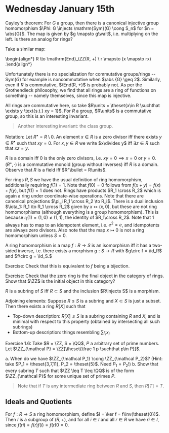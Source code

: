 # Wednesday January 15th

Cayley's theorem: For $G$ a group, then there is a canonical injective group homomorphism $\Phi: G \injects \mathrm{Sym}(G) \cong S_n$ for $n = \abs{G}$.
The map is given by $g \mapsto g\wait$, i.e. multiplying on the left.
Is there an analog for rings?

Take a similar map:

\begin{align*}
R \to \mathrm{End}_\ZZ(R, +) \\
r \mapsto (x \mapsto rx)
.\end{align*}

Unfortunately there is no specialization for commutative groups/rings -- $\mathrm{Sym}(G)$ for example is noncommutative when $\abs {G} \geq 2$.
Similarly, even if $R$ is commutative, $\End(R, +)$ is probably not.
As per the Grothendieck philosophy, we find that all rings are a ring of functions on something -- namely themselves, since this map is injective.

All rings are commutative here, so take $R\units = \theset{x\in R \suchthat \exists y \text{s.t.} xy = 1}$.
For $R$ a group, $R\units$ is a commutative group, so this is an interesting invariant.

> Another interesting invariant: the class group.

Notation: 
Let $R^\bullet = R\setminus{0}$.
An element $x\in R$ is a zero divisor iff there exists $y\in R^\bullet$ such that $xy = 0$.
For $x,y\in R$ we write $x\divides y$ iff $\exists z\in R$ such that $xz = y$.

$R$ is a domain iff $0$ is the only zero divisors, i.e. $xy = 0 \implies x = 0$ or $y=0$.
$(R^\bullet, \cdot)$ is a commutative monoid (group without inverses) iff $R$ is a domain.
Observe that $R$ is a field iff $R^\bullet = R\units$.

For rings $R, S$ we have the usual definition of ring homomorphism, additionally requiring $f(1) = 1$.
Note that $f(0) = 0$ follows from $f(x+y) = f(x) + f(y)$, but $f(1) = 1$ does not.
Rings have products $R_1 \cross R_2$ which is again a ring under coordinate-wise operations.
Note that there are canonical projections $\pi_i R_1 \cross R_2 \to R_i$.
There is a dual inclusion $\iota_1: R_1 \to R_1 \cross R_2$ given by $x \mapsto (x, 0)$, but these are not ring homomorphisms (although everything is a group homomorphism).
This is because $\iota_1(1) = (1, 0) \neq (1, 1)$, the identity of $R_1\cross R_2$.
Note that 1 always has to map to an idempotent element, i.e. $e^2 = e$, and idempotents are always zero divisors.
Also note that the map $x\mapsto 0$ is not a ring homomorphism unless $S = 0$.

A ring homomorphism is a map $f: R \to S$ is an isomorphism iff it has a two-sided inverse, i.e. there exists a morphism $g: S \to R$ with $g\circ f = \id_R$ and $f\circ g = \id_S.$

Exercise:
Check that this is equivalent to $f$ being a bijection.

Exercise:
Check that the zero ring is the final object in the category of rings.
Show that $\ZZ$ is the initial object in this category?

$R$ is a subring of $S$ iff $R \subset S$ and the inclusion $R\injects S$ is a morphism.

Adjoining elements:
Suppose $R\leq S$ is a subring and $X \subset S$ is just a subset.
Then there exists a ring $R[X]$ such that

- Top-down description: $R[X] \leq S$ is a subring containing $R$ and $X$, and is minimal with respect to this property (obtained by intersecting all such subrings)
- Bottom-up description: things resembling $\sum r_i x_i$

Exercise 1.6:
Take $R = \ZZ, S = \QQ$, $P$ a arbitrary set of prime numbers.
Let $\ZZ_{\mathcal P} = \ZZ[\theset{\frac 1 p \suchthat p\in P}]$.

a. When do we have $\ZZ_{\mathcal P_1} \cong \ZZ_{\mathcal P_2}$? (Hint: take $P_1 = \theset{3,7,11}, P_2 = \theset{5}$. Need $P_1 = P_2$!)
b. Show that every subring $T$ such that $\ZZ \leq T \leq \QQ$ is of the form $\ZZ_{\mathcal P}$ for some unique set of primes $P$.

> Note that if $T$ is any intermediate ring between $R$ and $S$, then $R[T] = T$.

## Ideals and Quotients
For $f: R \to S$ a ring homomorphism, define $I = \ker f = f\inv(\theset{0})$.
Then $I$ is a subgroup of $(R, +)$, and for all $i\in I$ and all $r\in R$ we have $ri \in I$, since $f(ri) = f(r) f(i) =f(r) 0 = 0$.


